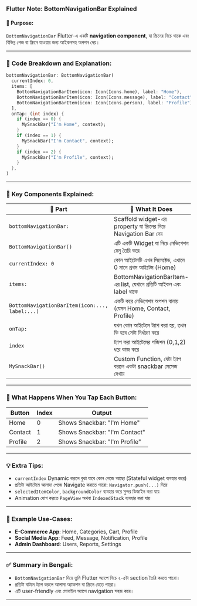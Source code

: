 

###  **Flutter Note: BottomNavigationBar Explained**

#### 🔷 **Purpose:**

`BottomNavigationBar` Flutter-এ একটি **navigation component**, যা স্ক্রিনের নিচে থাকে এবং বিভিন্ন পেজ বা স্ক্রিনে যাওয়ার জন্য আইকনসহ অপশন দেয়।

---

### 🧩 **Code Breakdown and Explanation:**

```dart
bottomNavigationBar: BottomNavigationBar(
  currentIndex: 0,
  items: [
    BottomNavigationBarItem(icon: Icon(Icons.home), label: "Home"),
    BottomNavigationBarItem(icon: Icon(Icons.message), label: "Contact"),
    BottomNavigationBarItem(icon: Icon(Icons.person), label: "Profile"),
  ],
  onTap: (int index) {
    if (index == 0) {
      MySnackBar("I'm Home", context);
    }
    if (index == 1) {
      MySnackBar("I'm Contact", context);
    }
    if (index == 2) {
      MySnackBar("I'm Profile", context);
    }
  },
)
```

---

### 📌 **Key Components Explained:**

| 🔧 Part                                        | 🧠 What It Does                                                     |
| ---------------------------------------------- | ------------------------------------------------------------------- |
| `bottomNavigationBar:`                         | Scaffold widget-এর property যা স্ক্রিনের নিচে Navigation Bar দেয়    |
| `BottomNavigationBar()`                        | এটি একটি Widget যা নিচে নেভিগেশন মেনু তৈরি করে                      |
| `currentIndex: 0`                              | কোন আইটেমটি এখন সিলেক্টেড, এখানে 0 মানে প্রথম আইটেম (Home)          |
| `items:`                                       | BottomNavigationBarItem-এর list, যেখানে প্রতিটি আইকন এবং label থাকে |
| `BottomNavigationBarItem(icon:..., label:...)` | একটি করে নেভিগেশন অপশন বানায় (যেমন Home, Contact, Profile)          |
| `onTap:`                                       | যখন কোন আইটেমে ট্যাপ করা হয়, তখন কি হবে সেটা নির্ধারণ করে           |
| `index`                                        | ট্যাপ করা আইটেমের পজিশন (0,1,2) ধরে কাজ করে                         |
| `MySnackBar()`                                 | Custom Function, যেটা ট্যাপ করলে একটা snackbar মেসেজ দেখায়          |

---

### 🧠 **What Happens When You Tap Each Button:**

| Button  | Index | Output                        |
| ------- | ----- | ----------------------------- |
| Home    | 0     | Shows Snackbar: "I'm Home"    |
| Contact | 1     | Shows Snackbar: "I'm Contact" |
| Profile | 2     | Shows Snackbar: "I'm Profile" |

---

### 💡 **Extra Tips:**

* `currentIndex` Dynamic করলে বুঝা যাবে কোন পেজে আছো (Stateful widget ব্যবহার করে)
* প্রতিটা আইটেমে আলাদা পেজে Navigate করাতে পারো: `Navigator.push(...)` দিয়ে
* `selectedItemColor`, `backgroundColor` ব্যবহার করে সুন্দর ডিজাইন করা যায়
* Animation যোগ করতে `PageView` অথবা `IndexedStack` ব্যবহার করা যায়

---

### 🧪 Example Use-Cases:

* **E-Commerce App**: Home, Categories, Cart, Profile
* **Social Media App**: Feed, Message, Notification, Profile
* **Admin Dashboard**: Users, Reports, Settings

---

### ✅ Summary in Bengali:

* `BottomNavigationBar` দিয়ে তুমি Flutter অ্যাপে নিচে ২-৫টা section তৈরি করতে পারো।
* প্রতিটা বাটনে ট্যাপ করলে আলাদা অ্যাকশন বা স্ক্রিনে যেতে পারো।
* এটি user-friendly এবং মোবাইল অ্যাপে navigation সহজ করে।

---
